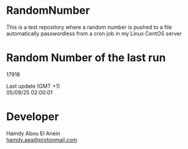# RandomNumber    
This is a test repository where a random number is pushed to a file automatically passwordless from a cron job in my Linux CentOS server    
# Random Number of the last run   
17918
      
Last update (GMT +1)    
05/09/25 02:00:01
# Developer    
Hamdy Abou El Anein   
hamdy.aea@protonmail.com
